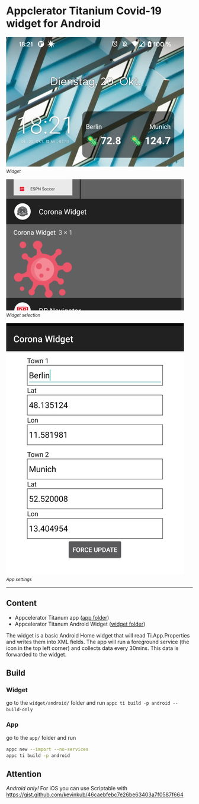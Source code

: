 # Appclerator Titanium Covid-19 widget for Android

<p>
<img src="preview0.jpg"/><br/>
<small><i>Widget</i></small>
</p>

<p>
<img src="preview1.png"/><br/>
<small><i>Widget selection</i></small>
</p>

<p>
<img src="preview2.png"/><br/>
<small><i>App settings</i></small>
</p>

<hr/>

## Content
* Appcelerator Titanum app (<a href="/app">app folder</a>)
* Appcelerator Titanum Android Widget (<a href="/widget">widget folder</a>)

The widget is a basic Android Home widget that will read Ti.App.Properties and writes them into XML fields. The app will run a foreground service (the icon in the top left corner) and collects data every 30mins. This data is forwarded to the widget.

## Build
### Widget

go to the `widget/android/` folder and run
```appc ti build -p android --build-only```

### App

go to the `app/` folder and run
```bash
appc new --import --no-services
appc ti build -p android
```

## Attention
_Android only!_ For iOS you can use Scriptable with https://gist.github.com/kevinkub/46caebfebc7e26be63403a7f0587f664
